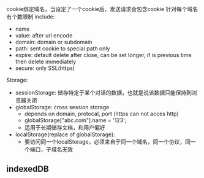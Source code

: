 cookie绑定域名，当设定了一个cookie后，发送请求会包含cookie
针对每个域名有个数限制
include:
- name
- value: after url encode
- domain: domain or subdomain
- path: sent cookie to special path only
- expire: default delete after close, can be set longer, if is previous time then delete immediately
- secure: only SSL(https)

Storage:
- sessionStorage: 储存特定于某个对话的数据，也就是说该数据只能保持到浏览器关闭
- globalStorage: cross session storage
	- depends on domain, protocal, port (https can not acces http)
	- globalStorage["abc.com"].name = '123';
	- 适用于长期储存文档，和用户偏好
- localStorage(replace of globalStorage):
	- 要访问同一个localStorage，必须来自于同一个域名，同一个协议，同一个端口，子域名无效

indexedDB
- 

